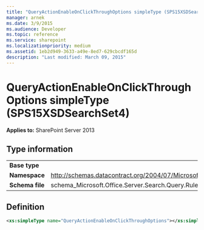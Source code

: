 ```yaml
---
title: "QueryActionEnableOnClickThroughOptions simpleType (SPS15XSDSearchSet4)"
manager: arnek
ms.date: 3/9/2015
ms.audience: Developer
ms.topic: reference
ms.service: sharepoint
ms.localizationpriority: medium
ms.assetid: 1eb2d949-3633-a49e-8ed7-629cbcdf165d
description: "Last modified: March 09, 2015"
---
```


# QueryActionEnableOnClickThroughOptions simpleType (SPS15XSDSearchSet4)

 
  
 **Applies to:** SharePoint Server 2013
  
## Type information

|||
|:-----|:-----|
|**Base type** <br/> ||
|**Namespace** <br/> |http://schemas.datacontract.org/2004/07/Microsoft.Office.Server.Search.Query.Rules  <br/> |
|**Schema file** <br/> |schema_Microsoft.Office.Server.Search.Query.Rules.xsd  <br/> |
   
## Definition

```XML
<xs:simpleType name="QueryActionEnableOnClickThroughOptions"></xs:simpleType>

```


